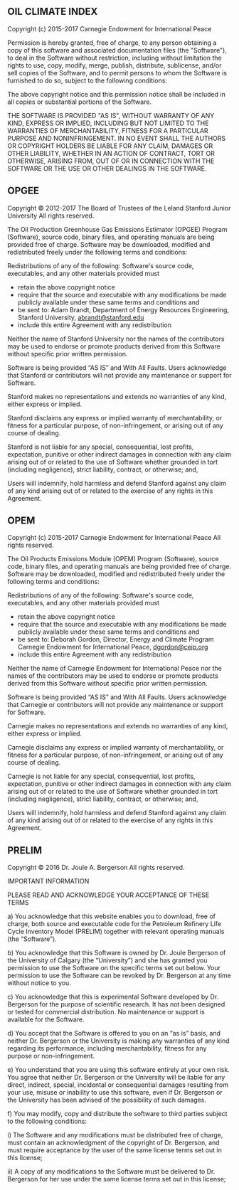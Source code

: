 OIL CLIMATE INDEX
-----------------

Copyright (c) 2015-2017 Carnegie Endowment for International Peace

Permission is hereby granted, free of charge, to any person obtaining a copy of this software and associated documentation files (the "Software"), to deal in the Software without restriction, including without limitation the rights to use, copy, modify, merge, publish, distribute, sublicense, and/or sell copies of the Software, and to permit persons to whom the Software is furnished to do so, subject to the following conditions:

The above copyright notice and this permission notice shall be included in all copies or substantial portions of the Software.

THE SOFTWARE IS PROVIDED "AS IS", WITHOUT WARRANTY OF ANY KIND, EXPRESS OR IMPLIED, INCLUDING BUT NOT LIMITED TO THE WARRANTIES OF MERCHANTABILITY, FITNESS FOR A PARTICULAR PURPOSE AND NONINFRINGEMENT. IN NO EVENT SHALL THE AUTHORS OR COPYRIGHT HOLDERS BE LIABLE FOR ANY CLAIM, DAMAGES OR OTHER LIABILITY, WHETHER IN AN ACTION OF CONTRACT, TORT OR OTHERWISE, ARISING FROM, OUT OF OR IN CONNECTION WITH THE SOFTWARE OR THE USE OR OTHER DEALINGS IN THE SOFTWARE.


OPGEE
-----

Copyright © 2012-2017 The Board of Trustees of the Leland Stanford Junior University
All rights reserved.
   
The Oil Production Greenhouse Gas Emissions Estimator (OPGEE) Program (Software), source code, binary files, and operating manuals are being provided free of charge.  Software may be downloaded, modified and redistributed freely under the following terms and conditions: 
   
Redistributions of any of the following: Software's source code, executables, and any other materials provided must
  * retain the above copyright notice
  * require that the source and executable with any modifications be made publicly available under these same terms and conditions and
  * be sent to: Adam Brandt, Department of Energy Resources Engineering, Stanford University, abrandt@stanford.edu
  * include this entire Agreement with any redistribution
   
Neither the name of Stanford University nor the names of the contributors may be used to endorse or promote products derived from this Software without specific prior written permission.
   
Software is being provided “AS IS” and With All Faults. Users acknowledge that Stanford or contributors will not provide any maintenance or support for Software.
   
Stanford makes no representations and extends no warranties of any kind, either express or implied.
   
Stanford disclaims any express or implied warranty of merchantability, or fitness for a particular purpose, of non-infringement, or arising out of any course of dealing.
   
Stanford is not liable for any special, consequential, lost profits, expectation, punitive or other indirect damages in connection with any claim arising out of or related to the use of Software whether grounded in tort (including negligence), strict liability, contract, or otherwise; and,
   
Users will indemnify, hold harmless and defend Stanford against any claim of any kind arising out of or related to the exercise of any rights in this Agreement.


OPEM
----

Copyright (c) 2015-2017 Carnegie Endowment for International Peace
All rights reserved.
   
The Oil Products Emissions Module (OPEM) Program (Software), source code, binary files, and operating manuals are being provided free of charge.  Software may be downloaded, modified and redistributed freely under the following terms and conditions: 
   
Redistributions of any of the following: Software's source code, executables, and any other materials provided must
  * retain the above copyright notice
  * require that the source and executable with any modifications be made publicly available under these same terms and conditions and
  * be sent to: Deborah Gordon, Director, Energy and Climate Program Carnegie Endowment for International Peace, dgordon@ceip.org
  * include this entire Agreement with any redistribution
   
Neither the name of Carnegie Endowment for International Peace nor the names of the contributors may be used to endorse or promote products derived from this Software without specific prior written permission.
   
Software is being provided “AS IS” and With All Faults. Users acknowledge that Carnegie or contributors will not provide any maintenance or support for Software.
   
Carnegie makes no representations and extends no warranties of any kind, either express or implied.
   
Carnegie disclaims any express or implied warranty of merchantability, or fitness for a particular purpose, of non-infringement, or arising out of any course of dealing.
   
Carnegie is not liable for any special, consequential, lost profits, expectation, punitive or other indirect damages in connection with any claim arising out of or related to the use of Software whether grounded in tort (including negligence), strict liability, contract, or otherwise; and,
   
Users will indemnify, hold harmless and defend Stanford against any claim of any kind arising out of or related to the exercise of any rights in this Agreement.


PRELIM
------

Copyright © 2016 Dr. Joule A. Bergerson 
All rights reserved.

IMPORTANT INFORMATION

PLEASE READ AND ACKNOWLEDGE YOUR ACCEPTANCE OF THESE TERMS

a) You acknowledge that this website enables you to download, free of charge, both source and executable code for the Petroleum Refinery Life Cycle Inventory Model (PRELIM) together with relevant operating manuals (the “Software”).

b) You acknowledge that this Software is owned by Dr. Joule Bergerson of the University of Calgary (the “University”) and she has granted you permission to use the Software on the specific terms set out below. Your permission to use the Software can be revoked by Dr. Bergerson at any time without notice to you.

c) You acknowledge that this is experimental Software developed by Dr. Bergerson for the purpose of scientific research. It has not been designed or tested for commercial distribution. No maintenance or support is available for the Software.

d) You accept that the Software is offered to you on an “as is” basis, and neither Dr. Bergerson or the University is making any warranties of any kind regarding its performance, including merchantability, fitness for any purpose or non-infringement.

e) You understand that you are using this software entirely at your own risk. You agree that neither Dr. Bergerson or the University will be liable for any direct, indirect, special, incidental or consequential damages resulting from your use, misuse or inability to use this software, even if Dr. Bergerson or the University has been advised of the possibility of such damages.

f) You may modify, copy and distribute the software to third parties subject to the following conditions:

 i)  The Software and any modifications must be distributed free of charge, must contain an acknowledgment of the copyright of Dr. Bergerson, and must require acceptance by the user of the same license terms set out in this license;

 ii)  A copy of any modifications to the Software must be delivered to Dr. Bergerson for her use under the same license terms set out in this license;
